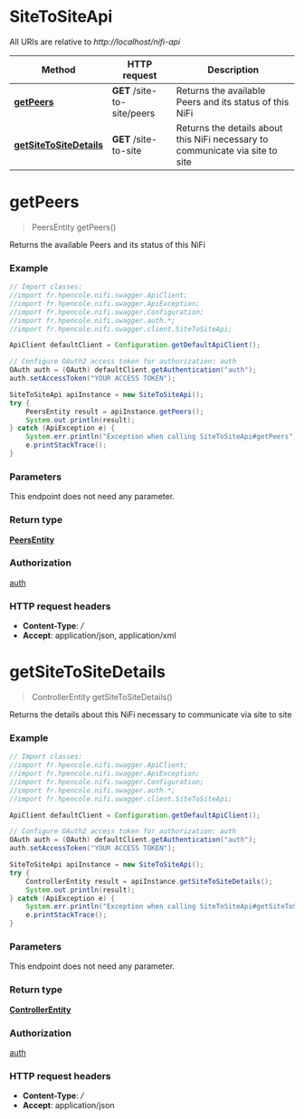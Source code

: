 # SiteToSiteApi

All URIs are relative to *http://localhost/nifi-api*

Method | HTTP request | Description
------------- | ------------- | -------------
[**getPeers**](SiteToSiteApi.md#getPeers) | **GET** /site-to-site/peers | Returns the available Peers and its status of this NiFi
[**getSiteToSiteDetails**](SiteToSiteApi.md#getSiteToSiteDetails) | **GET** /site-to-site | Returns the details about this NiFi necessary to communicate via site to site


<a name="getPeers"></a>
# **getPeers**
> PeersEntity getPeers()

Returns the available Peers and its status of this NiFi



### Example
```java
// Import classes:
//import fr.hpencole.nifi.swagger.ApiClient;
//import fr.hpencole.nifi.swagger.ApiException;
//import fr.hpencole.nifi.swagger.Configuration;
//import fr.hpencole.nifi.swagger.auth.*;
//import fr.hpencole.nifi.swagger.client.SiteToSiteApi;

ApiClient defaultClient = Configuration.getDefaultApiClient();

// Configure OAuth2 access token for authorization: auth
OAuth auth = (OAuth) defaultClient.getAuthentication("auth");
auth.setAccessToken("YOUR ACCESS TOKEN");

SiteToSiteApi apiInstance = new SiteToSiteApi();
try {
    PeersEntity result = apiInstance.getPeers();
    System.out.println(result);
} catch (ApiException e) {
    System.err.println("Exception when calling SiteToSiteApi#getPeers");
    e.printStackTrace();
}
```

### Parameters
This endpoint does not need any parameter.

### Return type

[**PeersEntity**](PeersEntity.md)

### Authorization

[auth](../README.md#auth)

### HTTP request headers

 - **Content-Type**: */*
 - **Accept**: application/json, application/xml

<a name="getSiteToSiteDetails"></a>
# **getSiteToSiteDetails**
> ControllerEntity getSiteToSiteDetails()

Returns the details about this NiFi necessary to communicate via site to site



### Example
```java
// Import classes:
//import fr.hpencole.nifi.swagger.ApiClient;
//import fr.hpencole.nifi.swagger.ApiException;
//import fr.hpencole.nifi.swagger.Configuration;
//import fr.hpencole.nifi.swagger.auth.*;
//import fr.hpencole.nifi.swagger.client.SiteToSiteApi;

ApiClient defaultClient = Configuration.getDefaultApiClient();

// Configure OAuth2 access token for authorization: auth
OAuth auth = (OAuth) defaultClient.getAuthentication("auth");
auth.setAccessToken("YOUR ACCESS TOKEN");

SiteToSiteApi apiInstance = new SiteToSiteApi();
try {
    ControllerEntity result = apiInstance.getSiteToSiteDetails();
    System.out.println(result);
} catch (ApiException e) {
    System.err.println("Exception when calling SiteToSiteApi#getSiteToSiteDetails");
    e.printStackTrace();
}
```

### Parameters
This endpoint does not need any parameter.

### Return type

[**ControllerEntity**](ControllerEntity.md)

### Authorization

[auth](../README.md#auth)

### HTTP request headers

 - **Content-Type**: */*
 - **Accept**: application/json

